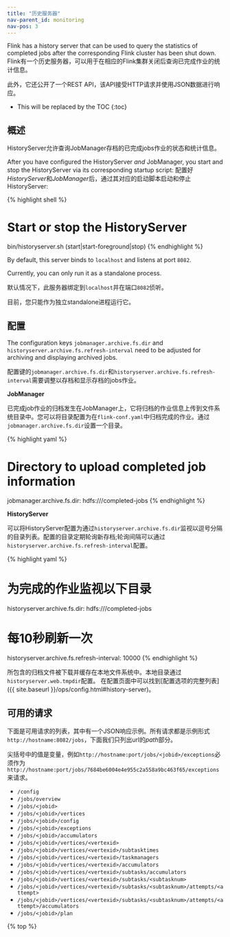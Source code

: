 ```yaml
---
title: "历史服务器"
nav-parent_id: monitoring
nav-pos: 3
---
```

<!--
Licensed to the Apache Software Foundation (ASF) under one
or more contributor license agreements.  See the NOTICE file
distributed with this work for additional information
regarding copyright ownership.  The ASF licenses this file
to you under the Apache License, Version 2.0 (the
"License"); you may not use this file except in compliance
with the License.  You may obtain a copy of the License at

  http://www.apache.org/licenses/LICENSE-2.0

Unless required by applicable law or agreed to in writing,
software distributed under the License is distributed on an
"AS IS" BASIS, WITHOUT WARRANTIES OR CONDITIONS OF ANY
KIND, either express or implied.  See the License for the
specific language governing permissions and limitations
under the License.
-->

Flink has a history server that can be used to query the statistics of completed jobs after the corresponding Flink cluster has been shut down.
Flink有一个历史服务器，可以用于在相应的Flink集群关闭后查询已完成作业的统计信息。

此外，它还公开了一个REST API，该API接受HTTP请求并使用JSON数据进行响应。  

* This will be replaced by the TOC
{:toc}

## 概述

HistoryServer允许查询JobManager存档的已完成jobs作业的状态和统计信息。

After you have configured the HistoryServer *and* JobManager, you start and stop the HistoryServer via its corresponding startup script:
配置好*HistoryServer*和*JobManager*后，通过其对应的启动脚本启动和停止HistoryServer:

{% highlight shell %}
# Start or stop the HistoryServer
bin/historyserver.sh (start|start-foreground|stop)
{% endhighlight %}

By default, this server binds to `localhost` and listens at port `8082`.

Currently, you can only run it as a standalone process.


默认情况下，此服务器绑定到`localhost`并在端口`8082`侦听。

目前，您只能作为独立standalone进程运行它。  

## 配置

The configuration keys `jobmanager.archive.fs.dir` and `historyserver.archive.fs.refresh-interval` need to be adjusted for archiving and displaying archived jobs.

配置键的`jobmanager.archive.fs.dir`和`historyserver.archive.fs.refresh-interval`需要调整以存档和显示存档的jobs作业。 

**JobManager**

已完成job作业的归档发生在JobManager上，它将归档的作业信息上传到文件系统目录中。您可以将目录配置为在`flink-conf.yaml`中归档完成的作业。通过`jobmanager.archive.fs.dir`设置一个目录。

{% highlight yaml %}
# Directory to upload completed job information
jobmanager.archive.fs.dir: hdfs:///completed-jobs
{% endhighlight %}

**HistoryServer**

可以将HistoryServer配置为通过`historyserver.archive.fs.dir`监视以逗号分隔的目录列表。配置的目录定期轮询新存档;轮询间隔可以通过`historyserver.archive.fs.refresh-interval`配置。   

{% highlight yaml %}
# 为完成的作业监视以下目录  
historyserver.archive.fs.dir: hdfs:///completed-jobs

# 每10秒刷新一次  
historyserver.archive.fs.refresh-interval: 10000
{% endhighlight %}

所包含的归档文件被下载并缓存在本地文件系统中。本地目录通过`historyserver.web.tmpdir`配置。
在配置页面中可以找到[配置选项的完整列表]({{ site.baseurl }}/ops/config.html#history-server)。

## 可用的请求

下面是可用请求的列表，其中有一个JSON响应示例。所有请求都是示例形式`http://hostname:8082/jobs`，下面我们只列出url的*path*部分。

尖括号中的值是变量，例如`http://hostname:port/jobs/<jobid>/exceptions`必须作为`http://hostname:port/jobs/7684be6004e4e955c2a558a9bc463f65/exceptions`来请求。 
  
  - `/config`
  - `/jobs/overview`
  - `/jobs/<jobid>`
  - `/jobs/<jobid>/vertices`
  - `/jobs/<jobid>/config`
  - `/jobs/<jobid>/exceptions`
  - `/jobs/<jobid>/accumulators`
  - `/jobs/<jobid>/vertices/<vertexid>`
  - `/jobs/<jobid>/vertices/<vertexid>/subtasktimes`
  - `/jobs/<jobid>/vertices/<vertexid>/taskmanagers`
  - `/jobs/<jobid>/vertices/<vertexid>/accumulators`
  - `/jobs/<jobid>/vertices/<vertexid>/subtasks/accumulators`
  - `/jobs/<jobid>/vertices/<vertexid>/subtasks/<subtasknum>`
  - `/jobs/<jobid>/vertices/<vertexid>/subtasks/<subtasknum>/attempts/<attempt>`
  - `/jobs/<jobid>/vertices/<vertexid>/subtasks/<subtasknum>/attempts/<attempt>/accumulators`
  - `/jobs/<jobid>/plan`

{% top %}
